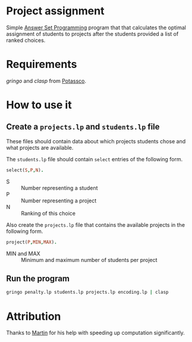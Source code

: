 # Project assignment

Simple [Answer Set Programming](https://en.wikipedia.org/wiki/Answer_set_programming) program that that calculates the optimal assignment of students to projects after the students provided a list of ranked choices.

# Requirements

_gringo_ and _clasp_ from [Potassco](http://potassco.sourceforge.net/).

# How to use it

## Create a `projects.lp` and `students.lp` file

These files should contain data about which projects students chose and what projects are available.

The `students.lp` file should contain `select` entries of the following form.

```prolog
select(S,P,N).
```

<dl>
  <dt>S</dt>
  <dd>Number representing a student</dd>

  <dt>P</dt>
  <dd>Number representing a project</dd>
  
  <dt>N</dt>
  <dd>Ranking of this choice</dd>
</dl>

Also create the `projects.lp` file that contains the available projects in the following form.

```prolog
project(P,MIN,MAX).
```

<dl>
  <dt>MIN and MAX</dt>
  <dd>Minimum and maximum number of students per project</dd>
</dl>

## Run the program

```bash
gringo penalty.lp students.lp projects.lp encoding.lp | clasp
```

# Attribution

Thanks to [Martin](http://www.cs.uni-potsdam.de/~gebser/) for his help with speeding up computation significantly.